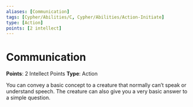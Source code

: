```yaml
---
aliases: [Communication]
tags: [Cypher/Abilities/C, Cypher/Abilities/Action-Initiate]
type: [Action]
points: [2 intellect]
---
```


# Communication

**Points**: 2 Intellect Points
**Type**: Action

You can convey a basic concept to a creature that normally can’t speak or understand speech. The creature can also give you a very basic answer to a simple question.
